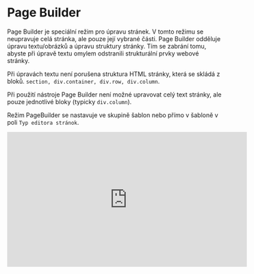 # Page Builder

Page Builder je speciální režim pro úpravu stránek. V tomto režimu se neupravuje celá stránka, ale pouze její vybrané části. Page Builder odděluje úpravu textu/obrázků a úpravu struktury stránky. Tím se zabrání tomu, abyste při úpravě textu omylem odstranili strukturální prvky webové stránky.

Při úpravách textu není porušena struktura HTML stránky, která se skládá z bloků. `section, div.container, div.row, div.column`.

Při použití nástroje Page Builder není možné upravovat celý text stránky, ale pouze jednotlivé bloky (typicky `div.column`).

Režim PageBuilder se nastavuje ve skupině šablon nebo přímo v šabloně v poli `Typ editora stránok`.

<div class="video-container">
  <iframe width="560" height="315" src="https://www.youtube.com/embed/ieaNWY57Exc" title="Přehrávač videí YouTube" frameborder="0" allow="accelerometer; autoplay; clipboard-write; encrypted-media; gyroscope; picture-in-picture" allowfullscreen></iframe>
</div>
